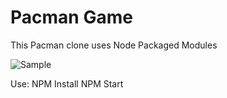 # Pacman Game 

This Pacman clone uses Node Packaged Modules

![Sample](https://user-images.githubusercontent.com/60597306/142750763-40b9894f-af15-4497-9720-2e277762d17f.png)

Use:  NPM Install 
      NPM Start
